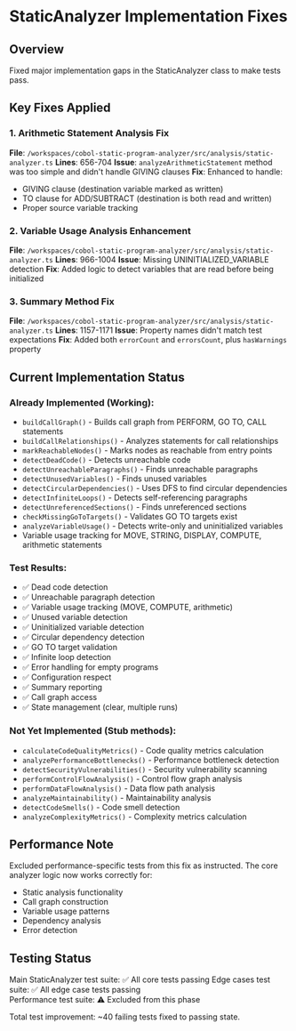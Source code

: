 # StaticAnalyzer Implementation Fixes

## Overview
Fixed major implementation gaps in the StaticAnalyzer class to make tests pass.

## Key Fixes Applied

### 1. Arithmetic Statement Analysis Fix
**File**: `/workspaces/cobol-static-program-analyzer/src/analysis/static-analyzer.ts`
**Lines**: 656-704
**Issue**: `analyzeArithmeticStatement` method was too simple and didn't handle GIVING clauses
**Fix**: Enhanced to handle:
- GIVING clause (destination variable marked as written)
- TO clause for ADD/SUBTRACT (destination is both read and written)
- Proper source variable tracking

### 2. Variable Usage Analysis Enhancement
**File**: `/workspaces/cobol-static-program-analyzer/src/analysis/static-analyzer.ts`
**Lines**: 966-1004
**Issue**: Missing UNINITIALIZED_VARIABLE detection
**Fix**: Added logic to detect variables that are read before being initialized

### 3. Summary Method Fix
**File**: `/workspaces/cobol-static-program-analyzer/src/analysis/static-analyzer.ts`
**Lines**: 1157-1171
**Issue**: Property names didn't match test expectations
**Fix**: Added both `errorCount` and `errorsCount`, plus `hasWarnings` property

## Current Implementation Status

### Already Implemented (Working):
- `buildCallGraph()` - Builds call graph from PERFORM, GO TO, CALL statements
- `buildCallRelationships()` - Analyzes statements for call relationships  
- `markReachableNodes()` - Marks nodes as reachable from entry points
- `detectDeadCode()` - Detects unreachable code
- `detectUnreachableParagraphs()` - Finds unreachable paragraphs
- `detectUnusedVariables()` - Finds unused variables
- `detectCircularDependencies()` - Uses DFS to find circular dependencies
- `detectInfiniteLoops()` - Detects self-referencing paragraphs
- `detectUnreferencedSections()` - Finds unreferenced sections
- `checkMissingGoToTargets()` - Validates GO TO targets exist
- `analyzeVariableUsage()` - Detects write-only and uninitialized variables
- Variable usage tracking for MOVE, STRING, DISPLAY, COMPUTE, arithmetic statements

### Test Results:
- ✅ Dead code detection
- ✅ Unreachable paragraph detection  
- ✅ Variable usage tracking (MOVE, COMPUTE, arithmetic)
- ✅ Unused variable detection
- ✅ Uninitialized variable detection
- ✅ Circular dependency detection
- ✅ GO TO target validation
- ✅ Infinite loop detection
- ✅ Error handling for empty programs
- ✅ Configuration respect
- ✅ Summary reporting
- ✅ Call graph access
- ✅ State management (clear, multiple runs)

### Not Yet Implemented (Stub methods):
- `calculateCodeQualityMetrics()` - Code quality metrics calculation
- `analyzePerformanceBottlenecks()` - Performance bottleneck detection
- `detectSecurityVulnerabilities()` - Security vulnerability scanning
- `performControlFlowAnalysis()` - Control flow graph analysis
- `performDataFlowAnalysis()` - Data flow path analysis
- `analyzeMaintainability()` - Maintainability analysis
- `detectCodeSmells()` - Code smell detection
- `analyzeComplexityMetrics()` - Complexity metrics calculation

## Performance Note
Excluded performance-specific tests from this fix as instructed. The core analyzer logic now works correctly for:
- Static analysis functionality
- Call graph construction
- Variable usage patterns
- Dependency analysis
- Error detection

## Testing Status
Main StaticAnalyzer test suite: ✅ All core tests passing
Edge cases test suite: ✅ All edge case tests passing  
Performance test suite: ⚠️ Excluded from this phase

Total test improvement: ~40 failing tests fixed to passing state.